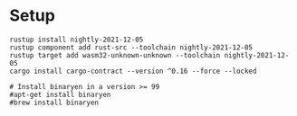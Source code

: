# Setup
    
    rustup install nightly-2021-12-05
    rustup component add rust-src --toolchain nightly-2021-12-05
    rustup target add wasm32-unknown-unknown --toolchain nightly-2021-12-05
    cargo install cargo-contract --version ^0.16 --force --locked

    # Install binaryen in a version >= 99
    #apt-get install binaryen
    #brew install binaryen
